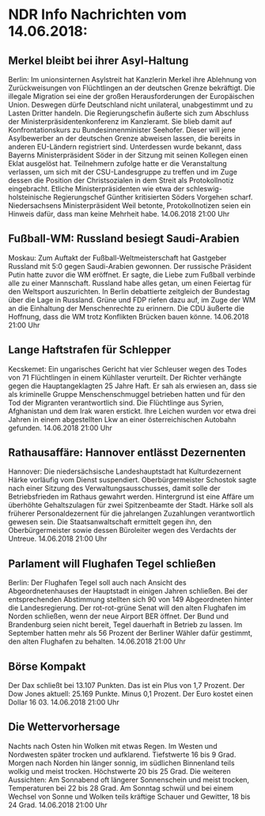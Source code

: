 # NDR Info Nachrichten vom 14.06.2018:


## Merkel bleibt bei ihrer Asyl-Haltung
Berlin: Im unionsinternen Asylstreit hat Kanzlerin Merkel ihre Ablehnung von Zurückweisungen von Flüchtlingen an der deutschen Grenze bekräftigt. Die illegale Migration sei eine der großen Herausforderungen der Europäischen Union. Deswegen dürfe Deutschland nicht unilateral, unabgestimmt und zu Lasten Dritter handeln. Die Regierungschefin äußerte sich zum Abschluss der Ministerpräsidentenkonferenz im Kanzleramt. Sie blieb damit auf Konfrontationskurs zu Bundesinnenminister Seehofer. Dieser will jene Asylbewerber an der deutschen Grenze abweisen lassen, die bereits in anderen EU-Ländern registriert sind. Unterdessen wurde bekannt, dass Bayerns Ministerpräsident Söder in der Sitzung mit seinen Kollegen einen Eklat ausgelöst hat. Teilnehmern zufolge hatte er die Veranstaltung verlassen, um sich mit der CSU-Landesgruppe zu treffen und im Zuge dessen die Position der Christsozialen in dem Streit als Protokollnotiz eingebracht. Etliche Ministerpräsidenten wie etwa der schleswig-holsteinische Regierungschef Günther kritisierten Söders Vorgehen scharf. Niedersachsens Ministerpräsident Weil betonte, Protokollnotizen seien ein Hinweis dafür, dass man keine Mehrheit habe. 14.06.2018 21:00 Uhr 

## Fußball-WM: Russland besiegt Saudi-Arabien
Moskau: Zum Auftakt der Fußball-Weltmeisterschaft hat Gastgeber Russland mit 5:0 gegen  Saudi-Arabien gewonnen. Der russische Präsident Putin hatte zuvor die WM eröffnet. Er sagte, die Liebe zum Fußball verbinde alle zu einer Mannschaft. Russland habe alles getan, um einen Feiertag für den Weltsport auszurichten. In Berlin debattierte zeitgleich der Bundestag über die Lage in Russland. Grüne und FDP riefen dazu auf, im Zuge der WM an die Einhaltung der Menschenrechte zu erinnern. Die CDU äußerte die Hoffnung, dass die WM trotz Konflikten Brücken bauen könne. 14.06.2018 21:00 Uhr 

## Lange Haftstrafen für Schlepper
Kecskemet: 	Ein ungarisches Gericht hat vier Schleuser wegen des Todes von 71 Flüchtlingen in einem Kühllaster verurteilt. Der Richter verhängte gegen die Hauptangeklagten 25 Jahre Haft. Er sah als erwiesen an, dass sie als kriminelle Gruppe Menschenschmuggel betrieben hatten und für den Tod der Migranten verantwortlich sind. Die Flüchtlinge aus Syrien, Afghanistan und dem Irak waren erstickt. Ihre Leichen wurden vor etwa drei Jahren in einem abgestellten Lkw an einer österreichischen Autobahn gefunden. 14.06.2018 21:00 Uhr 

## Rathausaffäre: Hannover entlässt Dezernenten
Hannover: Die niedersächsische Landeshauptstadt hat Kulturdezernent Härke vorläufig vom Dienst suspendiert. Oberbürgermeister Schostok sagte nach einer Sitzung des Verwaltungsausschusses, damit solle der Betriebsfrieden im Rathaus gewahrt werden. Hintergrund ist eine Affäre um überhöhte Gehaltszulagen für zwei Spitzenbeamte der Stadt. Härke soll als früherer Personaldezernent für die jahrelangen Zuzahlungen verantwortlich gewesen sein. Die Staatsanwaltschaft ermittelt gegen ihn, den Oberbürgermeister sowie dessen Büroleiter wegen des Verdachts der Untreue. 14.06.2018 21:00 Uhr 

## Parlament will Flughafen Tegel schließen
Berlin: Der Flughafen Tegel soll auch nach Ansicht des Abgeordnetenhauses der Hauptstadt in einigen Jahren schließen. Bei der entsprechenden Abstimmung stellten sich 90 von 149 Abgeordneten hinter die Landesregierung. Der rot-rot-grüne Senat will den alten Flughafen im Norden schließen, wenn der neue Airport BER öffnet. Der Bund und Brandenburg seien nicht bereit, Tegel dauerhaft in Betrieb zu lassen. Im September hatten mehr als 56 Prozent der Berliner Wähler dafür gestimmt, den alten Flughafen zu behalten. 14.06.2018 21:00 Uhr 

## Börse Kompakt
Der Dax schließt bei 13.107 Punkten. Das ist ein Plus von 1,7 Prozent. Der Dow Jones aktuell: 25.169 Punkte. Minus 0,1 Prozent. Der Euro kostet einen Dollar 16 03. 14.06.2018 21:00 Uhr 

## Die Wettervorhersage
Nachts nach Osten hin Wolken mit etwas Regen. Im Westen und Nordwesten später trocken und aufklarend. Tiefstwerte 16 bis 9 Grad. Morgen nach Norden hin länger sonnig, im südlichen Binnenland teils wolkig und meist trocken. Höchstwerte 20 bis 25 Grad. Die weiteren Aussichten: Am Sonnabend oft längerer Sonnenschein und meist trocken, Temperaturen bei 22 bis 28 Grad. Am Sonntag schwül und bei einem Wechsel von Sonne und Wolken teils kräftige Schauer und Gewitter, 18 bis 24 Grad. 14.06.2018 21:00 Uhr 
